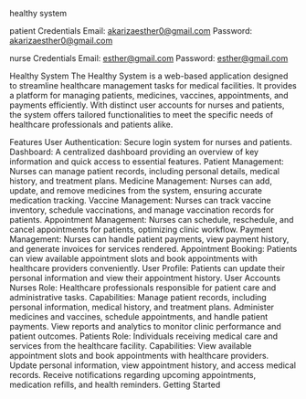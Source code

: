 healthy system


patient Credentials
Email: akarizaesther0@gmail.com
Password: akarizaesther0@gmail.com



nurse Credentials
Email: esther@gmail.com
Password: esther@gmail.com


Healthy System
The Healthy System is a web-based application designed to streamline healthcare management tasks for medical facilities. It provides a platform for managing patients, medicines, vaccines, appointments, and payments efficiently. With distinct user accounts for nurses and patients, the system offers tailored functionalities to meet the specific needs of healthcare professionals and patients alike.

Features
User Authentication: Secure login system for nurses and patients.
Dashboard: A centralized dashboard providing an overview of key information and quick access to essential features.
Patient Management: Nurses can manage patient records, including personal details, medical history, and treatment plans.
Medicine Management: Nurses can add, update, and remove medicines from the system, ensuring accurate medication tracking.
Vaccine Management: Nurses can track vaccine inventory, schedule vaccinations, and manage vaccination records for patients.
Appointment Management: Nurses can schedule, reschedule, and cancel appointments for patients, optimizing clinic workflow.
Payment Management: Nurses can handle patient payments, view payment history, and generate invoices for services rendered.
Appointment Booking: Patients can view available appointment slots and book appointments with healthcare providers conveniently.
User Profile: Patients can update their personal information and view their appointment history.
User Accounts
Nurses
Role: Healthcare professionals responsible for patient care and administrative tasks.
Capabilities:
Manage patient records, including personal information, medical history, and treatment plans.
Administer medicines and vaccines, schedule appointments, and handle patient payments.
View reports and analytics to monitor clinic performance and patient outcomes.
Patients
Role: Individuals receiving medical care and services from the healthcare facility.
Capabilities:
View available appointment slots and book appointments with healthcare providers.
Update personal information, view appointment history, and access medical records.
Receive notifications regarding upcoming appointments, medication refills, and health reminders.
Getting Started

